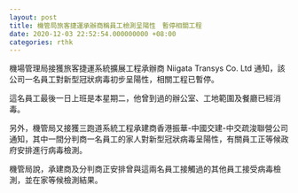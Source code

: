 ```yaml
---
layout: post
title: 機管局旅客捷運承辦商稱員工檢測呈陽性　暫停相關工程
date: 2020-12-03 22:52:54.000000000 +08:00
categories: rthk
---
```


機場管理局接獲旅客捷運系統擴展工程承辦商 Niigata Transys Co. Ltd 通知，該公司一名員工對新型冠狀病毒初步呈陽性，相關工程已暫停。

這名員工最後一日上班是本星期二，他曾到過的辦公室、工地範圍及餐廳已經消毒。

另外，機管局又接獲三跑道系統工程承建商香港振華-中國交建-中交疏浚聯營公司通知，其中一間分判商一名員工的家人對新型冠狀病毒呈陽性，有關員工正等候政府安排進行病毒檢測。

機管局說，承建商及分判商正安排曾與這兩名員工接觸過的其他員工接受病毒檢測，並在家等候檢測結果。
